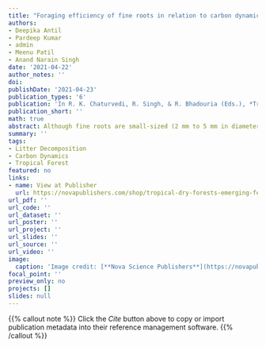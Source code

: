 ```yaml
---
title: "Foraging efficiency of fine roots in relation to carbon dynamics in the tropical ecosystems in a changing environment: A synthesis"
authors:
- Deepika Antil
- Pardeep Kumar
- admin
- Meenu Patil
- Anand Narain Singh
date: '2021-04-22'
author_notes: ''
doi: 
publishDate: '2021-04-23'
publication_types: '6'
publication: 'In R. K. Chaturvedi, R. Singh, & R. Bhadouria (Eds.), *Tropical Dry Forests: Emerging Features and Ecological Perspectives* (pp. 421–454). Nova Science Publishers, Inc., New York'
publication_short: ''
math: true
abstract: Although fine roots are small-sized (2 mm to 5 mm in diameter) and a short-lived component of a plant, they play a remarkable role in the nutrient cycling in a forest ecosystem. These fine roots sustain plant survival through the acquisition of water and nutrients from the soil. Fine roots are highly dynamic, having a small life span and a frequent turn-over which contribute to significant carbon input to the soil. Despite their importance to the biogeochemical cycling of nutrients, our understanding of fine root biomass, turn-over and dynamics are still impoverished, especially in tropical forests. Therefore, the present chapter is aimed to provide an overview for fine root biomass production, turn-over and their foraging efficiency under different environmental conditions. Fine root dynamics are profoundly influenced by several environmental factors such as seasonality, soil temperature and moisture, nutrient heterogeneity, as well as temporal and spatial variations in measuring techniques. Under nutrient heterogeneity, trees adopt different foraging strategies for resource acquisition through plasticity in morphological and physiological traits of fine roots. The type of plasticity responses varies widely among species and ecosystem types and nutrient patches. Tropical forests are highly sensitive to altered climatic conditions such as CO$_2$ enrichment, and anthropogenic nitrogen deposition. The available evidence indicates that fine root increases under CO$_2$ enrichment, while a negative correlation was observed with N addition in tropical forests. Despite playing a pivotal role in global carbon (C) cycling, the contribution of fine roots to ecosystem C models is poorly represented, probably due to difficulty in quantifying its precise quantity. Therefore, to understand the function and behaviour of tropical forest ecosystems under altered environmental conditions, broadspectrum studies are needed to gain information about fine root dynamics and their nutrient exploration efficiency.
summary: ''
tags:
- Litter Decomposition
- Carbon Dynamics
- Tropical Forest
featured: no
links:
- name: View at Publisher
  url: https://novapublishers.com/shop/tropical-dry-forests-emerging-features-and-ecological-perspectives/
url_pdf: ''
url_code: ''
url_dataset: ''
url_poster: ''
url_project: ''
url_slides: ''
url_source: ''
url_video: ''
image:
  caption: 'Image credit: [**Nova Science Publishers**](https://novapublishers.com/shop/tropical-dry-forests-emerging-features-and-ecological-perspectives/)'
focal_point: ''
preview_only: no
projects: []
slides: null
---
```


  {{% callout note %}}
Click the *Cite* button above to copy or import publication metadata into their reference management software.
{{% /callout %}}
